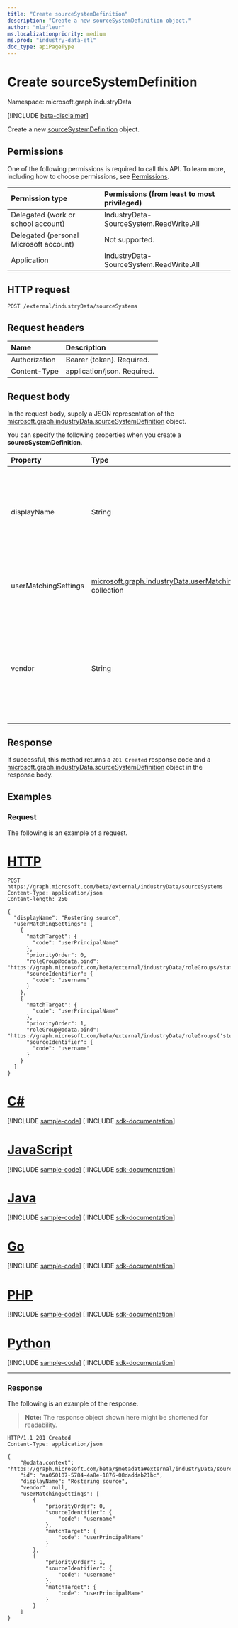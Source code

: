 ```yaml
---
title: "Create sourceSystemDefinition"
description: "Create a new sourceSystemDefinition object."
author: "mlafleur"
ms.localizationpriority: medium
ms.prod: "industry-data-etl"
doc_type: apiPageType
---
```


# Create sourceSystemDefinition

Namespace: microsoft.graph.industryData

[!INCLUDE [beta-disclaimer](../../includes/beta-disclaimer.md)]

Create a new [sourceSystemDefinition](../resources/industrydata-sourcesystemdefinition.md) object.

## Permissions

One of the following permissions is required to call this API. To learn more, including how to choose permissions, see [Permissions](/graph/permissions-reference).

| Permission type                        | Permissions (from least to most privileged) |
| :------------------------------------- | :------------------------------------------ |
| Delegated (work or school account)     | IndustryData-SourceSystem.ReadWrite.All     |
| Delegated (personal Microsoft account) | Not supported.                              |
| Application                            | IndustryData-SourceSystem.ReadWrite.All     |

## HTTP request

<!-- {
  "blockType": "ignored"
}
-->

```http
POST /external/industryData/sourceSystems
```

## Request headers

| Name          | Description                 |
| :------------ | :-------------------------- |
| Authorization | Bearer {token}. Required.   |
| Content-Type  | application/json. Required. |

## Request body

In the request body, supply a JSON representation of the [microsoft.graph.industryData.sourceSystemDefinition](../resources/industrydata-sourcesystemdefinition.md) object.

You can specify the following properties when you create a **sourceSystemDefinition**.

| Property             | Type                                                                                                            | Description                                                                                                  |
| :------------------- | :-------------------------------------------------------------------------------------------------------------- | :----------------------------------------------------------------------------------------------------------- |
| displayName          | String                                                                                                          | The name of the source system. Maximum supported length is 100 characters. Required.                         |
| userMatchingSettings | [microsoft.graph.industryData.userMatchingSetting](../resources/industrydata-usermatchingsetting.md) collection | A collection of user matching settings by [roleGroup](../resources/industrydata-rolegroup.md). Optional.     |
| vendor               | String                                                                                                          | The name of the vendor who supplies the source system. Maximum supported length is 100 characters. Optional. |

## Response

If successful, this method returns a `201 Created` response code and a [microsoft.graph.industryData.sourceSystemDefinition](../resources/industrydata-sourcesystemdefinition.md) object in the response body.

## Examples

### Request

The following is an example of a request.

# [HTTP](#tab/http)
<!-- {
  "blockType": "request",
  "name": "create_sourcesystemdefinition_from_sourceSystems"
}
-->

```http
POST https://graph.microsoft.com/beta/external/industryData/sourceSystems
Content-Type: application/json
Content-length: 250

{
  "displayName": "Rostering source",
  "userMatchingSettings": [
    {
      "matchTarget": {
        "code": "userPrincipalName"
      },
      "priorityOrder": 0,
      "roleGroup@odata.bind": "https://graph.microsoft.com/beta/external/industryData/roleGroups/staff",
      "sourceIdentifier": {
        "code": "username"
      }
    },
    {
      "matchTarget": {
        "code": "userPrincipalName"
      },
      "priorityOrder": 1,
      "roleGroup@odata.bind": "https://graph.microsoft.com/beta/external/industryData/roleGroups('students')",
      "sourceIdentifier": {
        "code": "username"
      }
    }
  ]
}
```

# [C#](#tab/csharp)
[!INCLUDE [sample-code](../includes/snippets/csharp/create-sourcesystemdefinition-from-sourcesystems-csharp-snippets.md)]
[!INCLUDE [sdk-documentation](../includes/snippets/snippets-sdk-documentation-link.md)]

# [JavaScript](#tab/javascript)
[!INCLUDE [sample-code](../includes/snippets/javascript/create-sourcesystemdefinition-from-sourcesystems-javascript-snippets.md)]
[!INCLUDE [sdk-documentation](../includes/snippets/snippets-sdk-documentation-link.md)]

# [Java](#tab/java)
[!INCLUDE [sample-code](../includes/snippets/java/create-sourcesystemdefinition-from-sourcesystems-java-snippets.md)]
[!INCLUDE [sdk-documentation](../includes/snippets/snippets-sdk-documentation-link.md)]

# [Go](#tab/go)
[!INCLUDE [sample-code](../includes/snippets/go/create-sourcesystemdefinition-from-sourcesystems-go-snippets.md)]
[!INCLUDE [sdk-documentation](../includes/snippets/snippets-sdk-documentation-link.md)]

# [PHP](#tab/php)
[!INCLUDE [sample-code](../includes/snippets/php/create-sourcesystemdefinition-from-sourcesystems-php-snippets.md)]
[!INCLUDE [sdk-documentation](../includes/snippets/snippets-sdk-documentation-link.md)]

# [Python](#tab/python)
[!INCLUDE [sample-code](../includes/snippets/python/create-sourcesystemdefinition-from-sourcesystems-python-snippets.md)]
[!INCLUDE [sdk-documentation](../includes/snippets/snippets-sdk-documentation-link.md)]

---

### Response

The following is an example of the response.

> **Note:** The response object shown here might be shortened for readability.

<!-- {
  "blockType": "response",
  "truncated": true,
  "@odata.type": "microsoft.graph.industryData.sourceSystemDefinition"
}
-->

```http
HTTP/1.1 201 Created
Content-Type: application/json

{
    "@odata.context": "https://graph.microsoft.com/beta/$metadata#external/industryData/sourceSystems/$entity",
    "id": "aa050107-5784-4a8e-1876-08daddab21bc",
    "displayName": "Rostering source",
    "vendor": null,
    "userMatchingSettings": [
        {
            "priorityOrder": 0,
            "sourceIdentifier": {
                "code": "username"
            },
            "matchTarget": {
                "code": "userPrincipalName"
            }
        },
        {
            "priorityOrder": 1,
            "sourceIdentifier": {
                "code": "username"
            },
            "matchTarget": {
                "code": "userPrincipalName"
            }
        }
    ]
}
```
